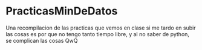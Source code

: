 # PracticasMinDeDatos
Una recompilacion de las practicas que vemos en clase 
si me tardo en subir las cosas es por que no tengo tanto tiempo
libre, y al no saber de python, se complican las cosas QwQ
